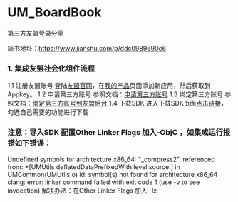 # UM_BoardBook
第三方友盟登录分享

简书地址：https://www.jianshu.com/p/ddc0989690c6

### 1.  集成友盟社会化组件流程
1.1  注册友盟账号
登陆[友盟官网](http://www.umeng.com)，在[我的产品](http://mobile.umeng.com/apps)页面添加新应用，然后获取到Appkey。
1.2  申请第三方账号
参照文档：[申请第三方账号](http://dev.umeng.com/social/ios/operation#2)
1.3  绑定第三方账号
参照文档：[绑定第三方账号到友盟后台](http://dev.umeng.com/social/ios/operation#3)
1.4  下载SDK
进入下载SDK页面[点击链接](https://developer.umeng.com/sdk/ios)，勾选自己需要的功能进行下载

### 注意：导入SDK 配置Other Linker Flags 加入-ObjC ，如集成运行报错如下错误：
Undefined symbols for architecture x86_64:
"_compress2", referenced from:
+[UMUtils deflatedDataPrefixedWith:level:source:] in UMCommon(UMUtils.o)
ld: symbol(s) not found for architecture x86_64
clang: error: linker command failed with exit code 1 (use -v to see invocation)
解决办法：在Other Linker Flags 加入 -lz


